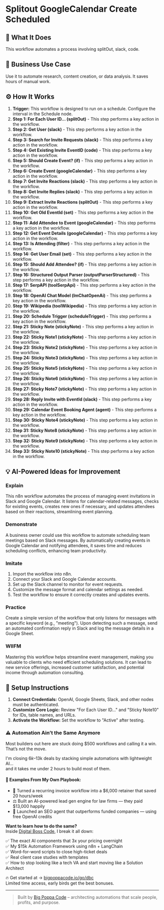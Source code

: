 # Splitout GoogleCalendar Create Scheduled

## 🚀 What It Does
This workflow automates a process involving splitOut, slack, code.

## 💼 Business Use Case
Use it to automate research, content creation, or data analysis. It saves hours of manual work.

## ⚙️ How It Works
1.  **Trigger:** This workflow is designed to run on a schedule. Configure the interval in the Schedule node.
2. **Step 1: For Each User ID... (splitOut)** - This step performs a key action in the workflow.
3. **Step 2: Get User (slack)** - This step performs a key action in the workflow.
4. **Step 3: Search for Invite Requests (slack)** - This step performs a key action in the workflow.
5. **Step 4: Get Existing Invite EventID (code)** - This step performs a key action in the workflow.
6. **Step 5: Should Create Event? (if)** - This step performs a key action in the workflow.
7. **Step 6: Create Event (googleCalendar)** - This step performs a key action in the workflow.
8. **Step 7: Get Invite Reactions (slack)** - This step performs a key action in the workflow.
9. **Step 8: Get Invite Replies (slack)** - This step performs a key action in the workflow.
10. **Step 9: Extract Invite Reactions (splitOut)** - This step performs a key action in the workflow.
11. **Step 10: Get Old EventId (set)** - This step performs a key action in the workflow.
12. **Step 11: Add Attendee to Event (googleCalendar)** - This step performs a key action in the workflow.
13. **Step 12: Get Event Details (googleCalendar)** - This step performs a key action in the workflow.
14. **Step 13: Is Attending (filter)** - This step performs a key action in the workflow.
15. **Step 14: Get User Email (set)** - This step performs a key action in the workflow.
16. **Step 15: Should Add Attendee? (if)** - This step performs a key action in the workflow.
17. **Step 16: Structured Output Parser (outputParserStructured)** - This step performs a key action in the workflow.
18. **Step 17: SerpAPI (toolSerpApi)** - This step performs a key action in the workflow.
19. **Step 18: OpenAI Chat Model (lmChatOpenAi)** - This step performs a key action in the workflow.
20. **Step 19: Wikipedia (toolWikipedia)** - This step performs a key action in the workflow.
21. **Step 20: Schedule Trigger (scheduleTrigger)** - This step performs a key action in the workflow.
22. **Step 21: Sticky Note (stickyNote)** - This step performs a key action in the workflow.
23. **Step 22: Sticky Note1 (stickyNote)** - This step performs a key action in the workflow.
24. **Step 23: Sticky Note2 (stickyNote)** - This step performs a key action in the workflow.
25. **Step 24: Sticky Note3 (stickyNote)** - This step performs a key action in the workflow.
26. **Step 25: Sticky Note5 (stickyNote)** - This step performs a key action in the workflow.
27. **Step 26: Sticky Note6 (stickyNote)** - This step performs a key action in the workflow.
28. **Step 27: Sticky Note7 (stickyNote)** - This step performs a key action in the workflow.
29. **Step 28: Reply Invite with EventId (slack)** - This step performs a key action in the workflow.
30. **Step 29: Calendar Event Booking Agent (agent)** - This step performs a key action in the workflow.
31. **Step 30: Sticky Note4 (stickyNote)** - This step performs a key action in the workflow.
32. **Step 31: Sticky Note8 (stickyNote)** - This step performs a key action in the workflow.
33. **Step 32: Sticky Note9 (stickyNote)** - This step performs a key action in the workflow.
34. **Step 33: Sticky Note10 (stickyNote)** - This step performs a key action in the workflow.

## 💡 AI-Powered Ideas for Improvement
### Explain
This n8n workflow automates the process of managing event invitations in Slack and Google Calendar. It listens for calendar-related messages, checks for existing events, creates new ones if necessary, and updates attendees based on their reactions, streamlining event planning.

### Demonstrate
A business owner could use this workflow to automate scheduling team meetings based on Slack messages. By automatically creating events in Google Calendar and notifying attendees, it saves time and reduces scheduling conflicts, enhancing team productivity.

### Imitate
1. Import the workflow into n8n.
2. Connect your Slack and Google Calendar accounts.
3. Set up the Slack channel to monitor for event requests.
4. Customize the message format and calendar settings as needed.
5. Test the workflow to ensure it correctly creates and updates events.

### Practice
Create a simple version of the workflow that only listens for messages with a specific keyword (e.g., "meeting"). Upon detecting such a message, send an automated confirmation reply in Slack and log the message details in a Google Sheet.

### WIIFM
Mastering this workflow helps streamline event management, making you valuable to clients who need efficient scheduling solutions. It can lead to new service offerings, increased customer satisfaction, and potential income through automation consulting.

## 🔧 Setup Instructions
1. **Connect Credentials:** OpenAI, Google Sheets, Slack, and other nodes must be authenticated.
2. **Customize Core Logic:** Review "For Each User ID..." and "Sticky Note10" for IDs, table names, and URLs.
3. **Activate the Workflow:** Set the workflow to "Active" after testing.

### ⚠️ Automation Ain’t the Same Anymore

Most builders out here are stuck doing $500 workflows and calling it a win.  
That’s not the move.  

I'm closing $6k–$13k deals by stacking simple automations with lightweight AI...  
and it takes me under 2 hours to build most of them.

#### 🧠 Examples From My Own Playbook:
- 🔁 Turned a recurring invoice workflow into a $6,000 retainer that saved 20 hours/week  
- ⚖️ Built an AI-powered lead gen engine for law firms — they paid $13,000 happily  
- 🚀 Launched an SEO agent that outperforms funded companies — using free OpenAI credits  

**Want to learn how to do the same?**  
Inside [Digital Boss Code](https://bigpoppacode.io/go/dbc), I break it all down:

✅ The exact AI components that 3x your pricing overnight  
✅ My $15k Automation Framework using n8n + LangChain  
✅ Word-for-word scripts to close high-ticket deals  
✅ Real client case studies with templates  
✅ How to stop looking like a tech VA and start moving like a Solution Architect  

🔥 Get started at → [bigpoppacode.io/go/dbc](https://bigpoppacode.io/go/dbc)  
Limited time access, early birds get the best bonuses.

---
> Built by [Big Poppa Code](https://bigpoppacode.io) – architecting automations that scale people, profits, and purpose.

